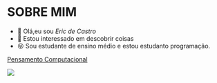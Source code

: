 # SOBRE MIM

- 👋 Olá,eu sou _Eric de Castro_
- 👀 Estou interessado em descobrir coisas
- 😝 Sou estudante de ensino médio e estou estudanto programação. 

[Pensamento Computacional](https://blog.academia.com.br/pensamento-computacional/)

![](https://img.shields.io/badge/JavaScript-323330?style=for-the-badge&LogoColor=F7DF1E)


